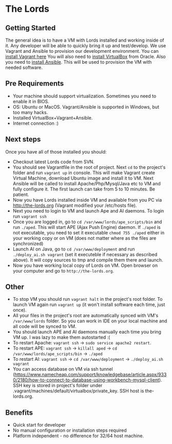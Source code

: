 # The Lords

Getting Started
---------------

The general idea is to have a VM with Lords installed and working inside of it. Any developer will be able to quickly bring it up and test/develop.
We use Vagrant and Ansible to provision our development environment.
You can [install Vagrant here](http://www.vagrantup.com/downloads)
You will also need to [install VirtualBox](https://www.virtualbox.org/wiki/Downloads) from Oracle. 
Also you need to [install Ansible](http://docs.ansible.com/ansible/intro_installation.html). This will be used to provision the VM with needed software.

Pre Requirements
---------------

- Your machine should support virtualization. Sometimes you need to enable it in BIOS.
- OS: Ubuntu or MacOS. Vagrant/Ansible is supported in Windows, but too many hacks.
- Installed VirtualBox+Vagrant+Ansible.
- Internet connection :)

Next steps
---------------

Once you have all of those installed you should:
- Checkout latest Lords code from SVN.
- You should see Vagrantfile in the root of project. Next `cd` to the project's folder and run `vagrant up` in console. This will make Vagrant create Virtual Machine, download Ubuntu image and install it to VM. Next Ansible will be called to install Apache/Php/Mysql/Java etc to VM and fully configure it. The first launch can take from 5 to 10 minutes. Be patient.
- Now you have Lords installed inside VM and available from you PC via http://the-lords.org (Vagrant modified your /etc/hosts file).
- Next you need to login to VM and launch Ape and AI daemons. To login run `vagrant ssh`
- Once you are logged in, go to `cd /var/www/lords/ape_scripts/bin` and run `./aped`. This will start APE (Ajax Push Engine) daemon. If `./aped` is not executable, you need to set it executable `chmod 755 ./aped` either in your working copy or on VM (does not matter where as the files are synchronized)
- Launch AI on Java, go to `cd /var/www/deployment` and run `./deploy_ai.sh vagrant` (set it executeble if necessary as described above). It will copy sources to tmp and compile them there and launch.
- Now you have working local copy of Lords on VM. Open browser on your computer and go to `http://the-lords.org`.

Other
---------------

- To stop VM you should run `vagrant halt` in the project's root folder. To launch VM again run `vagrant up` (it won't install software each time, just once).
- All your files in the project's root are automatically synced with VM's `/var/www/lords` folder. So you can work in IDE on your local machine and all code will be synced to VM.
- You should launch APE and AI daemons manually each time you bring VM up. I was lazy to make them autostarted :(
- To restart Apache: `vagrant ssh` -> `sudo service apache2 restart`.
- To restart APE: `vagrant ssh` -> `killall aped` -> `cd /var/www/lords/ape_scripts/bin` -> `./aped`
- To restart AI: `vagrant ssh` -> `cd /var/www/deployment` -> `./deploy_ai.sh vagrant`
- You can access database on VM via ssh tunnel (https://www.namecheap.com/support/knowledgebase/article.aspx/9330/2180/how-to-connect-to-database-using-workbench-mysql-client). SSH key is stored in project's folder under .vagrant/machines/default/virtualbox/private_key. SSH host is the-lords.org.

Benefits
---------------

- Quick start for developer
- No manual configuration or installation steps required
- Platform independent - no difference for 32/64 host machine.
